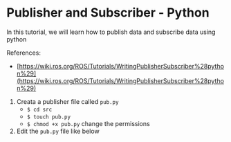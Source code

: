 # Publisher and Subscriber - Python
In this tutorial, we will learn how to publish data and subscribe data using python

References:
- [https://wiki.ros.org/ROS/Tutorials/WritingPublisherSubscriber%28python%29](https://wiki.ros.org/ROS/Tutorials/WritingPublisherSubscriber%28python%29) 

1. Creata a publisher file called `pub.py`
	- `$ cd src`
	- `$ touch pub.py`
	- `$ chmod +x pub.py`	change the permissions
2. Edit the `pub.py` file like below
	```sh
	
	```
